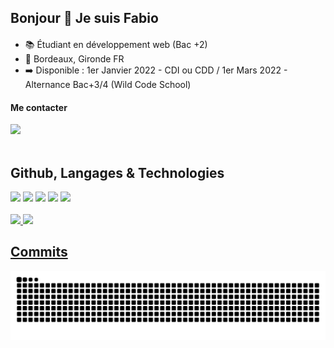 ## Bonjour 👋 Je suis Fabio
####
- 📚 Étudiant en développement web (Bac +2)
- 📍 Bordeaux, Gironde FR
- ➡️ Disponible : 1er Janvier 2022 - CDI ou CDD / 1er Mars 2022 - Alternance Bac+3/4 (Wild Code School)


#### Me contacter

<div>
  <a href="https://www.linkedin.com/in/fabio-ramoslopes/" target="_blank"><img height="40em" src="https://img.shields.io/badge/LinkedIn-0077B5?style=for-the-badge&logo=linkedin&logoColor=white"></a>
<!--   <a href="https://www.instagram.com/fabiodevcode/" target="_blank"><img height="40em" src="https://img.shields.io/badge/Instagram-E4405F?style=for-the-badge&logo=instagram&logoColor=white"></a> -->
</div>

<br>

## Github, Langages & Technologies

<div>
 <img height="35em" src="https://cdn.jsdelivr.net/gh/devicons/devicon/icons/html5/html5-original.svg"/>
 <img height="35em" src="https://cdn.jsdelivr.net/gh/devicons/devicon/icons/css3/css3-original.svg"/>
 <img height="35em" src="https://cdn.jsdelivr.net/gh/devicons/devicon/icons/sass/sass-original.svg"/>
 <img height="35em" src="https://cdn.jsdelivr.net/gh/devicons/devicon/icons/javascript/javascript-original.svg"/>
 <img height="35em" src="https://cdn.jsdelivr.net/gh/devicons/devicon/icons/nodejs/nodejs-original.svg"/>
</div>

 <br>

<div>
  <a href="https://github.com/FabioDevCode">
  <img align="top"  src="https://github-readme-stats.vercel.app/api/top-langs/?username=FabioDevCode&layout=defaut&theme=highcontrast&langs_count=10&bg_color=273849&title_color=41B783&icon_color=41B783&&text_color=ffffff&border_color=ffffff&border_radius=25px"/>
   <img height="180em" src="https://github-readme-stats.vercel.app/api?username=FabioDevCode&show_icons=true&theme=vue-dark&border_radius=25px&include_all_commits=true&count_private=true"/>
</div>


<!--  <div>
  <a href="https://github.com/FabioDevCode">
  <img height="170em" src="https://github-readme-stats.vercel.app/api?username=FabioDevCode&show_icons=true&theme=vue-dark&border_radius=15&include_all_commits=true&count_private=true"/>
  <img height="170em" src="https://github-readme-stats.vercel.app/api/top-langs/?username=FabioDevCode&layout=compact&langs_count=7&theme=vue-dark&border_radius=15"/>
</div> -->
 
 ## Commits

![Snake animation](https://github.com/FabioDevCode/FabioDevCode/blob/output/github-contribution-grid-snake.svg)
 
